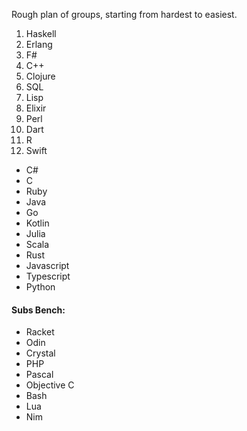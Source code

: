 Rough plan of groups, starting from hardest to easiest.

1. Haskell
2. Erlang
3. F#
4. C++
5. Clojure
6. SQL
7. Lisp
8. Elixir
9. Perl
10. Dart
11. R
12. Swift

* C#
* C 
* Ruby
* Java
* Go 
* Kotlin
* Julia
* Scala
* Rust
* Javascript
* Typescript
* Python

#### Subs Bench:

* Racket
* Odin
* Crystal
* PHP
* Pascal
* Objective C
* Bash
* Lua
* Nim